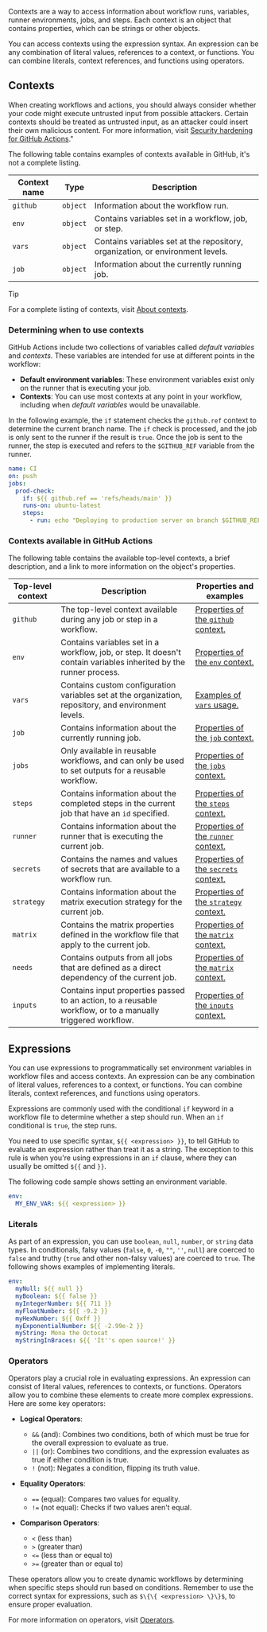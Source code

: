 Contexts are a way to access information about workflow runs, variables, runner environments, jobs, and steps. Each context is an object that contains properties, which can be strings or other objects.

You can access contexts using the expression syntax. An expression can be any combination of literal values, references to a context, or functions. You can combine literals, context references, and functions using operators.

## Contexts

When creating workflows and actions, you should always consider whether your code might execute untrusted input from possible attackers. Certain contexts should be treated as untrusted input, as an attacker could insert their own malicious content. For more information, visit [Security hardening for GitHub Actions](https://docs.github.com/actions/security-guides/security-hardening-for-github-actions#understanding-the-risk-of-script-injections)."

The following table contains examples of contexts available in GitHub, it's not a complete listing.

| Context name | Type     | Description |
| --- | --- | --- |
| `github` | `object` | Information about the workflow run. |
| `env` | `object` | Contains variables set in a workflow, job, or step. |
| `vars` | `object` | Contains variables set at the repository, organization, or environment levels. |
| `job` | `object` | Information about the currently running job. |

> [!TIP]
> For a complete listing of contexts, visit [About contexts](https://docs.github.com/actions/learn-github-actions/contexts#about-contexts).

### Determining when to use contexts

GitHub Actions include two collections of variables called *default variables* and *contexts*. These variables are intended for use at different points in the workflow:

* **Default environment variables**: These environment variables exist only on the runner that is executing your job.
* **Contexts**: You can use most contexts at any point in your workflow, including when *default variables* would be unavailable.

In the following example, the `if` statement checks the `github.ref` context to determine the current branch name. The `if` check is processed, and the job is only sent to the runner if the result is `true`. Once the job is sent to the runner, the step is executed and refers to the `$GITHUB_REF` variable from the runner.

```yml
name: CI
on: push
jobs:
  prod-check:
    if: ${{ github.ref == 'refs/heads/main' }}
    runs-on: ubuntu-latest
    steps:
      - run: echo "Deploying to production server on branch $GITHUB_REF"
```

### Contexts available in GitHub Actions

The following table contains the available top-level contexts, a brief description, and a link to more information on the object's properties.

| Top-level context | Description  | Properties and examples |
| --- | --- | --- |
| `github` | The top-level context available during any job or step in a workflow.  | [Properties of the `github` context.](https://docs.github.com/actions/learn-github-actions/contexts#github-context)     |
| `env` | Contains variables set in a workflow, job, or step. It doesn't contain variables inherited by the runner process. | [Properties of the `env` context.](https://docs.github.com/actions/learn-github-actions/contexts#env-context) |
| `vars` | Contains custom configuration variables set at the organization, repository, and environment levels.  | [Examples of `vars` usage.](https://docs.github.com/actions/learn-github-actions/contexts#vars-context)                 |
| `job`             | Contains information about the currently running job. | [Properties of the `job` context.](https://docs.github.com/actions/learn-github-actions/contexts#job-context) |
| `jobs` | Only available in reusable workflows, and can only be used to set outputs for a reusable workflow. | [Properties of the `jobs` context.](https://docs.github.com/actions/learn-github-actions/contexts#jobs-context) |
| `steps` | Contains information about the completed steps in the current job that have an `id` specified.                    | [Properties of the `steps` context.](https://docs.github.com/actions/learn-github-actions/contexts#steps-context)       |
| `runner` | Contains information about the runner that is executing the current job. | [Properties of the `runner` context.](https://docs.github.com/actions/learn-github-actions/contexts#runner-context) |
| `secrets` | Contains the names and values of secrets that are available to a workflow run. | [Properties of the `secrets` context.](https://docs.github.com/actions/learn-github-actions/contexts#secrets-context) |
| `strategy` | Contains information about the matrix execution strategy for the current job. | [Properties of the `strategy` context.](https://docs.github.com/actions/learn-github-actions/contexts#strategy-context) |
| `matrix` | Contains the matrix properties defined in the workflow file that apply to the current job. | [Properties of the `matrix` context.](https://docs.github.com/actions/learn-github-actions/contexts#matrix-context) |
| `needs` | Contains outputs from all jobs that are defined as a direct dependency of the current job. | [Properties of the `matrix` context.](https://docs.github.com/actions/learn-github-actions/contexts#needs-context) |
| `inputs` | Contains input properties passed to an action, to a reusable workflow, or to a manually triggered workflow. | [Properties of the `inputs` context.](https://docs.github.com/actions/learn-github-actions/contexts#inputs-context) |

## Expressions

You can use expressions to programmatically set environment variables in workflow files and access contexts. An expression can be any combination of literal values, references to a context, or functions. You can combine literals, context references, and functions using operators.

Expressions are commonly used with the conditional `if` keyword in a workflow file to determine whether a step should run. When an `if` conditional is `true`, the step runs.

You need to use specific syntax, `${{ <expression> }}`, to tell GitHub to evaluate an expression rather than treat it as a string. The exception to this rule is when you're using expressions in an `if` clause, where they can usually be omitted `${{` and `}}`.

The following code sample shows setting an environment variable.

```yml
env:
  MY_ENV_VAR: ${{ <expression> }}
```

### Literals

As part of an expression, you can use `boolean`, `null`, `number`, or `string` data types. In conditionals, falsy values (`false`, `0`, `-0`, `""`, `''`, `null`) are coerced to `false` and truthy (`true` and other non-falsy values) are coerced to `true`. The following shows examples of implementing literals.

```yml
env:
  myNull: ${{ null }}
  myBoolean: ${{ false }}
  myIntegerNumber: ${{ 711 }}
  myFloatNumber: ${{ -9.2 }}
  myHexNumber: ${{ 0xff }}
  myExponentialNumber: ${{ -2.99e-2 }}
  myString: Mona the Octocat
  myStringInBraces: ${{ 'It''s open source!' }}
```

### Operators

Operators play a crucial role in evaluating expressions. An expression can consist of literal values, references to contexts, or functions. Operators allow you to combine these elements to create more complex expressions. Here are some key operators:

* **Logical Operators**:
  * `&&` (and): Combines two conditions, both of which must be true for the overall expression to evaluate as true.
  * `||` (or): Combines two conditions, and the expression evaluates as true if either condition is true.
  * `!` (not): Negates a condition, flipping its truth value.

* **Equality Operators**:
  * `==` (equal): Compares two values for equality.
  * `!=` (not equal): Checks if two values aren't equal.

* **Comparison Operators**:
  * `<` (less than)
  * `>` (greater than)
  * `<=` (less than or equal to)
  * `>=` (greater than or equal to)

These operators allow you to create dynamic workflows by determining when specific steps should run based on conditions. Remember to use the correct syntax for expressions, such as `$\{\{ <expression> \}\}$`, to ensure proper evaluation.

For more information on operators, visit [Operators](https://docs.github.com/actions/learn-github-actions/expressions#operators).
